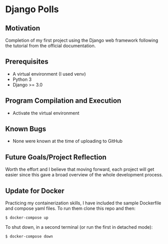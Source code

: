 # Django Polls

## Motivation

Completion of my first project using the Django web framework following the tutorial from the
official documentation.

## Prerequisites

- A virtual environment (I used venv)
- Python 3
- Django >= 3.0

## Program Compilation and Execution

- Activate the virtual environment

## Known Bugs

- None were known at the time of uploading to GitHub

## Future Goals/Project Reflection

Worth the effort and I believe that moving forward, each project will get easier since this
gave a broad overview of the whole development process.

## Update for Docker

Practicing my containerization skills, I have included the sample Dockerfile and compose yaml
files. To run them clone this repo and then:

```
$ docker-compose up
```

To shut down, in a second terminal (or run the first in detached mode):

```
$ docker-compose down
```
